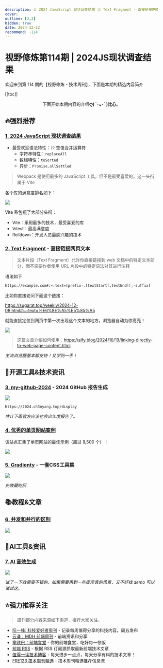 ```yaml
---
description: ① 2024 JavaScript 现状调查结果 ② Text Fragment - 直接链接网页文本 ③ my-github-2024 - 2024 GitHub 报告生成 ④ 优秀的单页网站案例 ⑤ Gradienty - 一套CSS工具集 ⑥ 并发和并行的区别 ⑦ AI 音效生成
cover:
outline: [2,3]
hidden: true
date: 2024-12-22
recommend: -114
---
```


# 视野修炼第114期 | 2024JS现状调查结果

欢迎来到第 114 期的【视野修炼 - 技术周刊】，下面是本期的精选内容简介

[[toc]]

<center>

下面开始本期内容的介绍**ღ( ´･ᴗ･` )比心**。

</center>

## 🔥强烈推荐
### [1. 2024 JavaScript 现状调查结果](https://2024.stateofjs.com/zh-Hans/)
* 最受欢迎语法特性：`??` 空值合并运算符
  * 字符串特性：`replaceAll`
  * 数租特性：`toSorted`
  * 异步：`Promise.allSettled`

>Webpack 是使用最多的 JavaScript 工具，但不是最受喜爱的。这一头衔属于 Vite

各个库的满意度排名如下：

![](https://cdn.upyun.sugarat.top/mdImg/sugar/5ff2d168a0ad5c56f312fbfe375d1162)

Vite 系包揽了大部分头衔：
* Vite：采用最多的技术，最受喜爱的库
* Vitest：最高满意度
* Rolldown：开发人员最感兴趣的技术

### [2. Text Fragment](https://developer.mozilla.org/zh-CN/docs/Web/URI/Fragment/Text_fragments) - 直接链接网页文本
>文本片段（Text Fragment）允许你直接链接到 web 文档中的特定文本部分，而不需要作者使用 URL 片段中的特定语法对其进行注释

语法如下
```md
https://example.com#:~:text=[prefix-,]textStart[,textEnd][,-suffix]
```

比如你直接访问下面这个链接：

https://sugarat.top/weekly/2024-12-08.html#:~:text=%E6%8E%A5%E5%85%A5

就能直接定位到网页中第一次出现这个文本的地方，浏览器自动为你高亮！

![](https://cdn.upyun.sugarat.top/mdImg/sugar/cb0ada2a0792b1b53025ca4acbffe9c7)

>这篇文章介绍如何使用：https://alfy.blog/2024/10/19/linking-directly-to-web-page-content.html

*主流浏览器基本都支持！又学到一手！*

## 🔧开源工具&技术资讯

### [3. my-github-2024](https://github.com/WCY-dt/my-github-2024) - 2024 GitHub 报告生成

![](https://cdn.upyun.sugarat.top/mdImg/sugar/dae2bb7019c90df4f6368d2c83b930d0)

`https://2024.ch3nyang.top/display`

*估计下周官方应该也会出年度报告了。*

### [4. 优秀的单页网站案例](https://onepagelove.com/)
该站点汇集了单页网站的最佳示例（超过 8,500 个）！

![](https://cdn.upyun.sugarat.top/mdImg/sugar/ea55734271fe76872327dc30992d3bc4)

### [5. Gradienty](https://gradienty.codes/tailwind-gradient-background) - 一套CSS工具集

![](https://cdn.upyun.sugarat.top/mdImg/sugar/e38e08ffcf0ecf84f93bb0a3028338bd)

*先收藏吃灰*
## 📚教程&文章
### [6. 并发和并行的区别](https://www.rugu.dev/en/blog/concurrency-and-parallelism/)

![](https://cdn.upyun.sugarat.top/mdImg/sugar/a7c40a8938519394656d51d41c584dd3)

## 🤖AI工具&资讯
### [7. AI 音效生成](https://tiktokvoice.net/en/sounds-effect)

![](https://cdn.upyun.sugarat.top/mdImg/sugar/96b387ffba58e46ce198dcff5098e439)

*试了一下效果蛮不错的，如果需要用到一些提示音的场景，又不好找 demo 可以试试这。*

## ⭐️强力推荐关注

> 周刊部分内容来源如下渠道，推荐大家关注。

- [阮一峰: 科技爱好者周刊](https://www.ruanyifeng.com/blog/archives.html) - 记录每周值得分享的科技内容，周五发布
- [云谦：MDH 前端周刊](https://sorrycc.com/mdh/) - 前端资讯和分享
- [童欧巴：前端食堂](https://github.com/Geekhyt/weekly) - 你的前端食堂，吃好每一顿饭
- [前端 RSS](https://fed.chanceyu.com/) - 根据 RSS 订阅源抓取最新前端技术文章
- [值得一读技术博客](https://daily-blog.chlinlearn.top/) - 每天进步一点点，每天分享有料的技术文章！
- [FRE123 技术周刊精选](https://www.fre321.com/weekly) - 技术周刊精选推荐信息流
